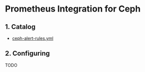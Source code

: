# Prometheus Integration for Ceph

## 1. Catalog

- [ceph-alert-rules.yml](ceph-alert-rules.yml)

## 2. Configuring

TODO
